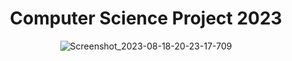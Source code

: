 <div align = "center">
  
  # Computer Science Project 2023
  ![Screenshot_2023-08-18-20-23-17-709](https://github.com/Omanshu209/Computer_Project-2023/assets/114089324/4530aff1-890b-4efb-9e12-d4ba51e5bf07)
</div>
